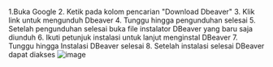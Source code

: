 1.Buka Google
2. Ketik pada kolom pencarian "Download Dbeaver"
3. Klik link untuk mengunduh Dbeaver
4. Tunggu hingga pengunduhan selesai
5. Setelah pengunduhan selesai buka file instalator DBeaver yang baru saja diunduh
6. Ikuti petunjuk instalasi untuk lanjut menginstal DBeaver
7. Tunggu hingga Instalasi DBeaver selesai
8. Setelah instalasi selesai DBeaver dapat diakses
![image](https://github.com/Rinjow/Pertemuan-1-Basis-Data/assets/148309927/139eb2ba-d6c3-4ba6-ad50-acae31a10a18)
